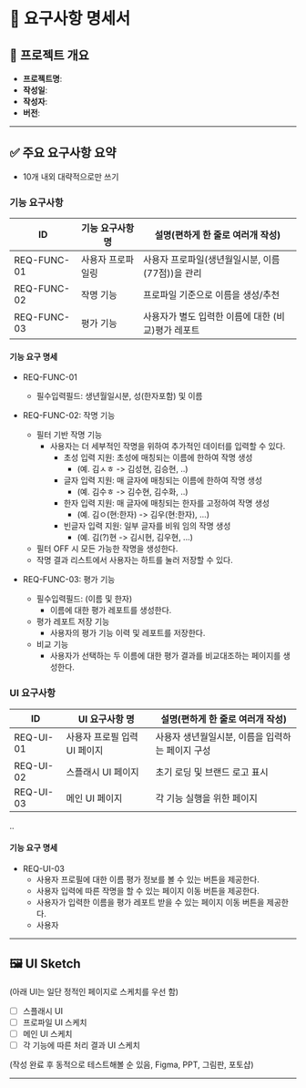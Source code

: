 # 📄 요구사항 명세서

## 📌 프로젝트 개요
- **프로젝트명**: 
- **작성일**: 
- **작성자**: 
- **버전**: 

---

## ✅ 주요 요구사항 요약
- 10개 내외 대략적으로만 쓰기

### 기능 요구사항

| ID | 기능 요구사항 명 | 설명(편하게 한 줄로 여러개 작성) |
| -- | ------------- | ---------------------------- |
| REQ-FUNC-01 | 사용자 프로파일링 | 사용자 프로파일(생년월일시분, 이름(77점))을 관리 |
| REQ-FUNC-02 | 작명 기능 | 프로파일 기준으로 이름을 생성/추천 |
| REQ-FUNC-03 | 평가 기능 | 사용자가 별도 입력한 이름에 대한 (비교)평가 레포트 |

#### 기능 요구 명세

- REQ-FUNC-01 
  - 필수입력필드: 생년월일시분, 성(한자포함) 및 이름
  
- REQ-FUNC-02: 작명 기능
  - 필터 기반 작명 기능
    - 사용자는 더 세부적인 작명을 위하여 추가적인 데이터를 입력할 수 있다.
      - 초성 입력 지원: 초성에 매칭되는 이름에 한하여 작명 생성 
        - (예. 김ㅅㅎ -> 김성현, 김승현, ..)
      - 글자 입력 지원: 매 글자에 매칭되는 이름에 한하여 작명 생성
        - (예. 김수ㅎ -> 김수현, 김수화, ..)
      - 한자 입력 지원: 매 글자에 매칭되는 한자를 고정하여 작명 생성
        - (예. 김ㅇ(현:한자) -> 김우(현:한자), ...)
      - 빈글자 입력 지원: 일부 글자를 비워 임의 작명 생성
        - (예. 김(?)현 -> 김시현, 김우현, ...)
  - 필터 OFF 시 모든 가능한 작명을 생성한다.
  - 작명 결과 리스트에서 사용자는 하트를 눌러 저장할 수 있다.

- REQ-FUNC-03: 평가 기능
  - 필수입력필드: (이름 및 한자)
    - 이름에 대한 평가 레포트를 생성한다.
  - 평가 레포트 저장 기능
    - 사용자의 평가 기능 이력 및 레포트를 저장한다.
  - 비교 기능
    - 사용자가 선택하는 두 이름에 대한 평가 결과를 비교대조하는 페이지를 생성한다.

### UI 요구사항

| ID | UI 요구사항 명 | 설명(편하게 한 줄로 여러개 작성) |
| -- | ------------ | ---------------------------- |
| REQ-UI-01 | 사용자 프로필 입력 UI 페이지 | 사용자 생년월일시분, 이름을 입력하는 페이지 구성 |
| REQ-UI-02 | 스플래시 UI 페이지 | 초기 로딩 및 브랜드 로고 표시 |
| REQ-UI-03 | 메인 UI 페이지 | 각 기능 실행을 위한 페이지 |
..

#### 기능 요구 명세
- REQ-UI-03
  - 사용자 프로필에 대한 이름 평가 정보를 볼 수 있는 버튼을 제공한다.
  - 사용자 입력에 따른 작명을 할 수 있는 페이지 이동 버튼을 제공한다.
  - 사용자가 입력한 이름을 평가 레포트 받을 수 있는 페이지 이동 버튼을 제공한다.
  - 사용자 
---

## 🖼 UI Sketch
(아래 UI는 일단 정적인 페이지로 스케치를 우선 함)
- [ ] 스플래시 UI
- [ ] 프로파일 UI 스케치
- [ ] 메인 UI 스케치
- [ ] 각 기능에 따른 처리 결과 UI 스케치

(작성 완료 후 동적으로 테스트해볼 순 있음, Figma, PPT, 그림판, 포토샵)

---